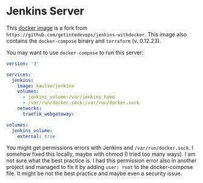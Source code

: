 # Jenkins Server
This [docker image](https://github.com/KaulSe/jenkins-withdocker/) is a fork from `https://github.com/getintodevops/jenkins-withdocker`.
This image also contains the `docker-compose` binary and `terraform` (v. 0.12.23).

You may want to use `docker-compose` to run this server:

```YAML
version: '3'

services:
  jenkins:
    image: kaulse/jenkins
    volumes:
      - jenkins_volume:/var/jenkins_home
      - /var/run/docker.sock:/var/run/docker.sock
    networks:
      traefik_webgateway:

volumes:
  jenkins_volume:
    external: true
```
You might get permissions errors with Jenkins and `/var/run/docker.sock`. I somehow fixed this locally, maybe with chmod (I tried too many ways).
I am not sure what the best practice is. I had this permission error also in another project and managed to fix it by adding
`user: root` to the docker-compose file. It might be not the best practice and maybe even a security issue.


